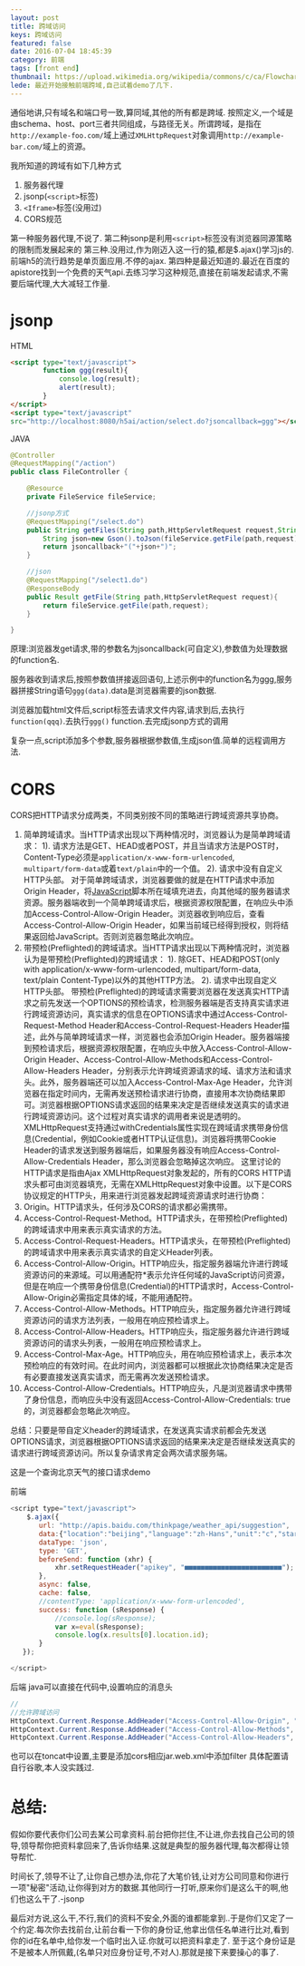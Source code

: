 ```yaml
---
layout: post
title: 跨域访问
keys: 跨域访问
featured: false
date: 2016-07-04 18:45:39
category: 前端
tags: [front end]
thumbnail: https://upload.wikimedia.org/wikipedia/commons/c/ca/Flowchart_showing_Simple_and_Preflight_XHR.svg
lede: 最近开始接触前端跨域,自己试着demo了几下.
---
```


通俗地讲,只有域名和端口号一致,算同域,其他的所有都是跨域.
按照定义,一个域是由schema、host、port三者共同组成，与路径无关。所谓跨域，是指在`http://example-foo.com/`域上通过`XMLHttpRequest`对象调用`http://example-bar.com/`域上的资源。

我所知道的跨域有如下几种方式
1. 服务器代理
2. jsonp(`<script>`标签)
3. `<Iframe>`标签(没用过)
4. CORS规范

第一种服务器代理,不说了.
第二种jsonp是利用`<script>`标签没有浏览器同源策略的限制而发展起来的
第三种.没用过,作为刚迈入这一行的猿,都是$.ajax()学习js的.前端h5的流行趋势是单页面应用.不停的ajax.
第四种是最近知道的.最近在百度的apistore找到一个免费的天气api.去练习学习这种规范,直接在前端发起请求,不需要后端代理,大大减轻工作量.

# jsonp
HTML
```html
<script type="text/javascript">
        function ggg(result){
            console.log(result);
            alert(result);
        }
</script>
<script type="text/javascript" 
src="http://localhost:8080/h5ai/action/select.do?jsoncallback=ggg"></script>
```
JAVA
```java
@Controller
@RequestMapping("/action")
public class FileController {

    @Resource
    private FileService fileService;

    //jsonp方式
    @RequestMapping("/select.do")
	public String getFiles(String path,HttpServletRequest request,String jsoncallback){
		String json=new Gson().toJson(fileService.getFile(path,request));
		return jsoncallback+"("+json+")";  
	}

    //json
    @RequestMapping("/select1.do")
	@ResponseBody
	public Result getFile(String path,HttpServletRequest request){
		return fileService.getFile(path,request);
	}

}	
```

原理:浏览器发get请求,带的参数名为jsoncallback(可自定义),参数值为处理数据的function名. 

服务器收到请求后,按照参数值拼接返回语句,上述示例中的function名为ggg,服务器拼接String语句`ggg(data)`.data是浏览器需要的json数据.

浏览器加载html文件后,script标签去请求文件内容,请求到后,去执行`function(qqq)`.去执行`ggg()` function.去完成jsonp方式的调用


复杂一点,script添加多个参数,服务器根据参数值,生成json值.简单的远程调用方法.

# CORS

CORS把HTTP请求分成两类，不同类别按不同的策略进行跨域资源共享协商。
1. 简单跨域请求。当HTTP请求出现以下两种情况时，浏览器认为是简单跨域请求：
1). 请求方法是GET、HEAD或者POST，并且当请求方法是POST时，Content-Type必须是`application/x-www-form-urlencoded`, `multipart/form-data`或着`text/plain`中的一个值。
2). 请求中没有自定义HTTP头部。
对于简单跨域请求，浏览器要做的就是在HTTP请求中添加Origin Header，将[JavaScript](http://lib.csdn.net/base/18)脚本所在域填充进去，向其他域的服务器请求资源。服务器端收到一个简单跨域请求后，根据资源权限配置，在响应头中添加Access-Control-Allow-Origin Header。浏览器收到响应后，查看Access-Control-Allow-Origin Header，如果当前域已经得到授权，则将结果返回给JavaScript。否则浏览器忽略此次响应。
2. 带预检(Preflighted)的跨域请求。当HTTP请求出现以下两种情况时，浏览器认为是带预检(Preflighted)的跨域请求：
1). 除GET、HEAD和POST(only with application/x-www-form-urlencoded, multipart/form-data, text/plain Content-Type)以外的其他HTTP方法。
2). 请求中出现自定义HTTP头部。
带预检(Preflighted)的跨域请求需要浏览器在发送真实HTTP请求之前先发送一个OPTIONS的预检请求，检测服务器端是否支持真实请求进行跨域资源访问，真实请求的信息在OPTIONS请求中通过Access-Control-Request-Method Header和Access-Control-Request-Headers Header描述，此外与简单跨域请求一样，浏览器也会添加Origin Header。服务器端接到预检请求后，根据资源权限配置，在响应头中放入Access-Control-Allow-Origin Header、Access-Control-Allow-Methods和Access-Control-Allow-Headers Header，分别表示允许跨域资源请求的域、请求方法和请求头。此外，服务器端还可以加入Access-Control-Max-Age Header，允许浏览器在指定时间内，无需再发送预检请求进行协商，直接用本次协商结果即可。浏览器根据OPTIONS请求返回的结果来决定是否继续发送真实的请求进行跨域资源访问。这个过程对真实请求的调用者来说是透明的。
XMLHttpRequest支持通过withCredentials属性实现在跨域请求携带身份信息(Credential，例如Cookie或者HTTP认证信息)。浏览器将携带Cookie Header的请求发送到服务器端后，如果服务器没有响应Access-Control-Allow-Credentials Header，那么浏览器会忽略掉这次响应。
这里讨论的HTTP请求是指由Ajax XMLHttpRequest对象发起的，所有的CORS HTTP请求头都可由浏览器填充，无需在XMLHttpRequest对象中设置。以下是CORS协议规定的HTTP头，用来进行浏览器发起跨域资源请求时进行协商：
  1. Origin。HTTP请求头，任何涉及CORS的请求都必需携带。
  2. Access-Control-Request-Method。HTTP请求头，在带预检(Preflighted)的跨域请求中用来表示真实请求的方法。
  3. Access-Control-Request-Headers。HTTP请求头，在带预检(Preflighted)的跨域请求中用来表示真实请求的自定义Header列表。
  4. Access-Control-Allow-Origin。HTTP响应头，指定服务器端允许进行跨域资源访问的来源域。可以用通配符*表示允许任何域的JavaScript访问资源，但是在响应一个携带身份信息(Credential)的HTTP请求时，Access-Control-Allow-Origin必需指定具体的域，不能用通配符。
  5. Access-Control-Allow-Methods。HTTP响应头，指定服务器允许进行跨域资源访问的请求方法列表，一般用在响应预检请求上。
  6. Access-Control-Allow-Headers。HTTP响应头，指定服务器允许进行跨域资源访问的请求头列表，一般用在响应预检请求上。
  7. Access-Control-Max-Age。HTTP响应头，用在响应预检请求上，表示本次预检响应的有效时间。在此时间内，浏览器都可以根据此次协商结果决定是否有必要直接发送真实请求，而无需再次发送预检请求。
  8. Access-Control-Allow-Credentials。HTTP响应头，凡是浏览器请求中携带了身份信息，而响应头中没有返回Access-Control-Allow-Credentials: true的，浏览器都会忽略此次响应。

总结：只要是带自定义header的跨域请求，在发送真实请求前都会先发送OPTIONS请求，浏览器根据OPTIONS请求返回的结果来决定是否继续发送真实的请求进行跨域资源访问。所以复杂请求肯定会两次请求服务端。


这是一个查询北京天气的接口请求demo

前端
```javascript
<script type="text/javascript">
	$.ajax({  
	   url: "http://apis.baidu.com/thinkpage/weather_api/suggestion",
	   data:{"location":"beijing","language":"zh-Hans","unit":"c","start":"0","days":"3"},
	   dataType: 'json',  
	   type: 'GET',  
	   beforeSend: function (xhr) {  
		   xhr.setRequestHeader("apikey", "■■■■■■■■■■■■■■■■■■■■■■■■");  
	   },  
	   async: false,  
	   cache: false,  
	   //contentType: 'application/x-www-form-urlencoded',  
	   success: function (sResponse) {
		   //console.log(sResponse);
		   var x=eval(sResponse);
		   console.log(x.results[0].location.id);
	   }  
   });  

</script>
```
后端 java可以直接在代码中,设置响应的消息头
```java
//
//允许跨域访问  
HttpContext.Current.Response.AddHeader("Access-Control-Allow-Origin", "*");  
HttpContext.Current.Response.AddHeader("Access-Control-Allow-Methods", "POST, GET, OPTIONS,DELETE,PUT");  
HttpContext.Current.Response.AddHeader("Access-Control-Allow-Headers", "Test");  
```
也可以在toncat中设置,主要是添加cors相应jar.web.xml中添加filter
具体配置请自行谷歌,本人没实践过.




# 总结:

假如你要代表你们公司去某公司拿资料.前台把你拦住,不让进,你去找自己公司的领导,领导帮你把资料拿回来了,告诉你结果.这就是典型的服务器代理,每次都得让领导帮忙.

时间长了,领导不让了,让你自己想办法,你花了大笔价钱,让对方公司同意和你进行一项"秘密"活动,让你得到对方的数据.其他同行一打听,原来你们是这么干的啊,他们也这么干了.-jsonp

最后对方说,这么干,不行,我们的资料不安全,外面的谁都能拿到..于是你们又定了一个约定.每次你去找前台,让前台看一下你的身份证,他拿出信任名单进行比对,看到你的id在名单中,给你发一个临时出入证.你就可以把资料拿走了.
至于这个身份证是不是被本人所佩戴,(名单只对应身份证号,不对人).那就是接下来要操心的事了.
